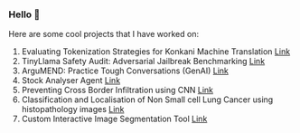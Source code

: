 ### Hello 👋

Here are some cool projects that I have worked on:
1. Evaluating Tokenization Strategies for Konkani Machine Translation [Link](https://github.com/santos97/EvalTokenisation)
2. TinyLlama Safety Audit: Adversarial Jailbreak Benchmarking [Link](https://github.com/santos97/TAS_benchmark)
3. ArguMEND: Practice Tough Conversations (GenAI) [Link](https://github.com/santos97/ArguMEND)
4. Stock Analyser Agent [Link](https://github.com/santos97/StockAnalyserAgent)
5. Preventing Cross Border Infiltration using CNN [Link](https://github.com/santos97/CNN-Keras-TF-Surveillance-System)
6. Classification  and  Localisation  of  Non  Small  cell  Lung  Cancer  using  histopathology  images [Link](https://github.com/santos97/deep-NSCLC)
7. Custom Interactive Image Segmentation Tool [Link](https://github.com/santos97/Interactive-image-segmentation)
